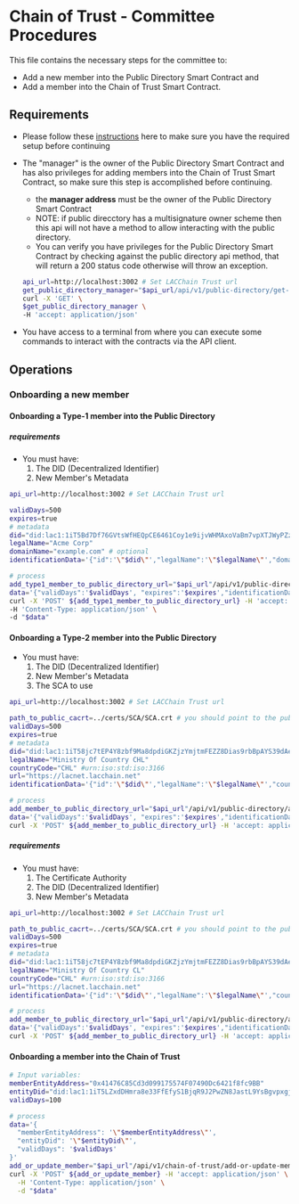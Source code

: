 # Chain of Trust - Committee Procedures

This file contains the necessary steps for the committee to:
* Add a new member into the Public Directory Smart Contract and
* Add a member into the Chain of Trust Smart Contract.

## Requirements
 
* Please follow these [instructions](./Setup-Guide.md) here to make sure you have the required setup before continuing
* The "manager" is the owner of the Public Directory Smart Contract and has also privileges for adding members into the Chain of Trust Smart Contract, so make sure this step is accomplished before continuing.
    * the **manager address** must be the owner of the Public Directory Smart Contract
    * NOTE: if public direcctory has a multisignature owner scheme then this api will not have a method to allow interacting with the public directory.
    * You can verify you have privileges for the Public Directory Smart Contract by checking against the public directory api method, that will return a 200 status code otherwise will throw an exception.
    ```sh
    api_url=http://localhost:3002 # Set LACChain Trust url
    get_public_directory_manager="$api_url/api/v1/public-directory/get-manager"
    curl -X 'GET' \
    $get_public_directory_manager \
    -H 'accept: application/json'
    ```

* You have access to a terminal from where you can execute some commands to interact with the contracts via the API client.

## Operations

### Onboarding a new member

#### Onboarding a Type-1 member into the Public Directory

##### requirements
* You must have:
    1. The DID (Decentralized Identifier)
    2. New Member's Metadata

```sh
api_url=http://localhost:3002 # Set LACChain Trust url
```

```sh
validDays=500
expires=true
# metadata
did="did:lac1:1iT5Bd7Df76GVtsWfHEQpCE6461Coy1e9ijvWHMAxoVaBm7vpXTJWyPZzoeMsnUyth5V"
legalName="Acme Corp"
domainName="example.com" # optional
identificationData='{"id":'\"$did\"',"legalName":'\"$legalName\"',"domainName": '\"$domainName\"'}'

# process
add_type1_member_to_public_directory_url="$api_url"/api/v1/public-directory/add-type1-member
data='{"validDays":'$validDays', "expires":'$expires',"identificationData":'$identificationData'}'
curl -X 'POST' ${add_type1_member_to_public_directory_url} -H 'accept: application/json' \
-H 'Content-Type: application/json' \
-d "$data"
```


#### Onboarding a Type-2 member into the Public Directory

* You must have:
    1. The DID (Decentralized Identifier)
    2. New Member's Metadata
    3. The SCA to use

```sh
api_url=http://localhost:3002 # Set LACChain Trust url
```

```sh
path_to_public_cacrt=../certs/SCA/SCA.crt # you should point to the public Certificate Authority pem
validDays=500
expires=true
# metadata
did="did:lac1:1iT58jc7tEP4Y8zbf9Ma8dpdiGKZjzYmjtmFEZZ8Dias9rbBpAYS39dAekAZupNDdgGb"
legalName="Ministry Of Country CHL"
countryCode="CHL" #urn:iso:std:iso:3166
url="https://lacnet.lacchain.net"
identificationData='{"id":'\"$did\"',"legalName":'\"$legalName\"',"countryCode": '\"$countryCode\"', "url": '\"$url\"'}'

# process
add_member_to_public_directory_url="$api_url"/api/v1/public-directory/add-type2-member
data='{"validDays":'$validDays', "expires":'$expires',"identificationData":'$identificationData'}'
curl -X 'POST' ${add_member_to_public_directory_url} -H 'accept: application/json' -F caCert=@$path_to_public_cacrt -F data=$data
```

##### requirements
* You must have:
    1. The Certificate Authority
    2. The DID (Decentralized Identifier)
    3. New Member's Metadata

```sh
api_url=http://localhost:3002 # Set LACChain Trust url
```

```sh
path_to_public_cacrt=../certs/SCA/SCA.crt # you should point to the public Certificate Authority pem
validDays=500
expires=true
# metadata
did="did:lac1:1iT58jc7tEP4Y8zbf9Ma8dpdiGKZjzYmjtmFEZZ8Dias9rbBpAYS39dAekAZupNDdgGb"
legalName="Ministry Of Country CL"
countryCode="CHL" #urn:iso:std:iso:3166
url="https://lacnet.lacchain.net"
identificationData='{"id":'\"$did\"',"legalName":'\"$legalName\"',"countryCode": '\"$countryCode\"', "url": '\"$url\"'}'

# process
add_member_to_public_directory_url="$api_url"/api/v1/public-directory/add-type2-member
data='{"validDays":'$validDays', "expires":'$expires',"identificationData":'$identificationData'}'
curl -X 'POST' ${add_member_to_public_directory_url} -H 'accept: application/json' -F caCert=@$path_to_public_cacrt -F data=$data
```

#### Onboarding a member into the Chain of Trust


```sh
# Input variables:
memberEntityAddress="0x41476C85Cd3d099175574F07490Dc6421f8fc9BB"
entityDid="did:lac1:1iT5LZxdDHmra8e33FfEfyS1BjqR9J2PwZN8JastL9YsBgvpxgjTnuKMi8HkRCvuRLYh"
validDays=100

# process
data='{
  "memberEntityAddress": '\"$memberEntityAddress\"',
  "entityDid": '\"$entityDid\"',
  "validDays": '$validDays'
}'
add_or_update_member="$api_url"/api/v1/chain-of-trust/add-or-update-member
curl -X 'POST' ${add_or_update_member} -H 'accept: application/json' \
  -H 'Content-Type: application/json' \
  -d "$data"
```